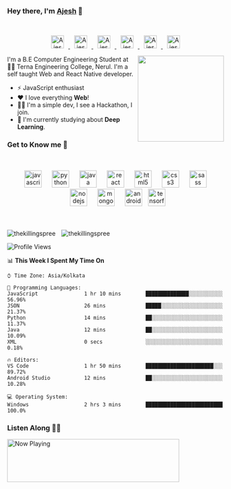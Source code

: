 ### Hey there, I'm **[Ajesh](https://ajesh.dev)** 👋
<br />
<p align="center">
  <a href="https://twitter.com/thekillingspre3">
    <img alt="Ajesh's Twitter" width="30px" style="margin: 0 10px;" src="https://cdn.jsdelivr.net/npm/simple-icons@v3/icons/twitter.svg" />
  </a>
  <a href="https://www.linkedin.com/in/ajeshds/">
    <img alt="Ajesh's LinkdeIn" width="30px" style="margin: 0 10px;" src="https://cdn.jsdelivr.net/npm/simple-icons@v3/icons/linkedin.svg" />
  </a>
  <a href="https://t.me/thekillingspree">
    <img alt="Ajesh's Telegram" width="30px" style="margin: 0 10px;" src="https://cdn.jsdelivr.net/npm/simple-icons@v3/icons/telegram.svg" />
  </a>
  <a href="https://www.instagram.com/thekillingspree/">
    <img alt="Ajesh's Instagram" width="30px" style="margin: 0 10px;" src="https://cdn.jsdelivr.net/npm/simple-icons@v3/icons/instagram.svg" />
  </a>
  <a href="https://www.reddit.com/u/ajeshd17">
    <img alt="Ajesh's Reddit" width="30px" style="margin: 0 10px;" src="https://cdn.jsdelivr.net/npm/simple-icons@v3/icons/reddit.svg" />
  </a>
  <a href="https://leetcode.com/thekillingspree/">
    <img alt="Ajesh's Leetcode" width="30px" style="margin: 0 10px;" src="https://cdn.jsdelivr.net/npm/simple-icons@v3/icons/leetcode.svg" />
  </a>
<p/>
<a href="https://www.youtube.com/watch?v=dQw4w9WgXcQ">
    <img align="right" width="200" height="200" src="https://media.giphy.com/media/o0vwzuFwCGAFO/giphy.gif" />
</a>
I'm a B.E Computer Engineering Student at 👨‍💻 Terna Engineering College, Nerul. I'm a self taught Web and React Native developer.


- ⚡ JavaScript enthusiast
- ❤ I love everything **Web**! 
- 🐱‍💻 I'm a simple dev, I see a Hackathon, I join.
- 🤖 I'm currently studying about **Deep Learning**.



### Get to Know me 🌚
<p align="center" style="margin: 50px 0;">
  <img src="https://devicons.github.io/devicon/devicon.git/icons/javascript/javascript-original.svg" style="margin: 0 10px;" alt="javascript" width="40" height="40"/> 
  <img src="https://devicons.github.io/devicon/devicon.git/icons/python/python-original.svg" style="margin: 0 10px;" alt="python" width="40" height="40"/> 
  <img src="https://devicons.github.io/devicon/devicon.git/icons/java/java-original-wordmark.svg" style="margin: 0 10px;" alt="java" width="40" height="40"/> 
  <img src="https://devicons.github.io/devicon/devicon.git/icons/react/react-original-wordmark.svg" style="margin: 0 10px;" alt="react" width="40" height="40"/> 
  <img src="https://devicons.github.io/devicon/devicon.git/icons/html5/html5-original-wordmark.svg" style="margin: 0 10px;" alt="html5" width="40" height="40"/> 
  <img src="https://devicons.github.io/devicon/devicon.git/icons/css3/css3-original-wordmark.svg" style="margin: 0 10px;" alt="css3" width="40" height="40"/> 
  <img src="https://devicons.github.io/devicon/devicon.git/icons/sass/sass-original.svg" style="margin: 0 10px;" alt="sass" width="40" height="40"/> 
  <img src="https://devicons.github.io/devicon/devicon.git/icons/nodejs/nodejs-original-wordmark.svg" style="margin: 0 10px;" alt="nodejs" width="40" height="40"/> 
  <img src="https://devicons.github.io/devicon/devicon.git/icons/mongodb/mongodb-original-wordmark.svg" style="margin: 0 10px;" alt="mongodb" width="40" height="40"/> 
  <img src="https://devicons.github.io/devicon/devicon.git/icons/android/android-original-wordmark.svg" style="margin: 0 10px;" alt="android" width="40" height="40"/> 
  <img src="https://www.vectorlogo.zone/logos/tensorflow/tensorflow-icon.svg" alt="tensorflow" width="40" height="40"/>
</p>

<img align="center" style="margin-right: 10px" src="https://github-readme-stats.vercel.app/api/top-langs/?username=thekillingspree&layout=compact&icon_color=FFC83D&bg_color=151515&text_color=FFFFFF" alt="thekillingspree" />

<img align="center" src="https://github-readme-stats.vercel.app/api?username=thekillingspree&show_icons=true&hide_border=true&include_all_commits=true&count_private=true&icon_color=FFC83D&bg_color=151515&text_color=FFFFFF" alt="thekillingspree" />

<!--START_SECTION:waka-->
![Profile Views](http://img.shields.io/badge/Profile%20Views-0-blue)

📊 **This Week I Spent My Time On** 

```text
⌚︎ Time Zone: Asia/Kolkata

💬 Programming Languages: 
JavaScript               1 hr 10 mins        ██████████████░░░░░░░░░░░   56.96% 
JSON                     26 mins             █████░░░░░░░░░░░░░░░░░░░░   21.37% 
Python                   14 mins             ██░░░░░░░░░░░░░░░░░░░░░░░   11.37% 
Java                     12 mins             ██░░░░░░░░░░░░░░░░░░░░░░░   10.09% 
XML                      0 secs              ░░░░░░░░░░░░░░░░░░░░░░░░░   0.18%

🔥 Editors: 
VS Code                  1 hr 50 mins        ██████████████████████░░░   89.72% 
Android Studio           12 mins             ██░░░░░░░░░░░░░░░░░░░░░░░   10.28%

💻 Operating System: 
Windows                  2 hrs 3 mins        █████████████████████████   100.0%

```


<!--END_SECTION:waka-->

### Listen Along 🎵🎶
<div align="left">
    <a href="https://status.ajesh.dev/now-playing?open">
        <img src="https://status.ajesh.dev/now-playing" width="400" height="100" alt="Now Playing">
    </a>
</div>
